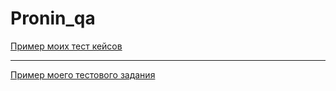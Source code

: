 # Pronin_qa
[Пример моих тест кейсов](https://docs.google.com/spreadsheets/d/1UuRZ0xLmM42B3sx4wJlEXfE4dnkHE5VVTDarXhY8gnQ/edit#gid=306401338)

---

[Пример моего тестового задания](https://docs.google.com/spreadsheets/d/14vPEp75_mmcI6zK4o1s2YaiXWFYCAjv2owSkA8_HTIg/edit#gid=0)